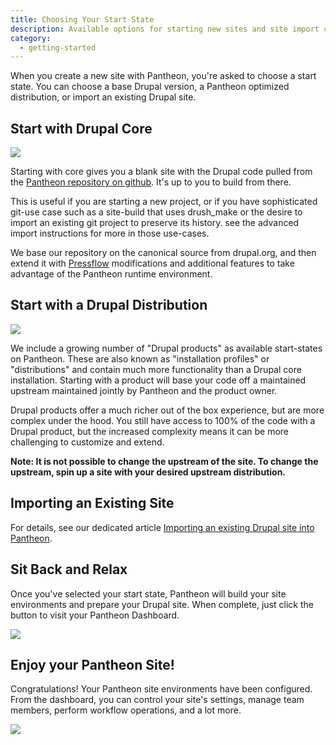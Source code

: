```yaml
---
title: Choosing Your Start State
description: Available options for starting new sites and site import considerations
category:
  - getting-started
---
```


When you create a new site with Pantheon, you're asked to choose a start state. You can choose a base Drupal version, a Pantheon optimized distribution, or import an existing Drupal site.

## Start with Drupal Core

![](https://www.getpantheon.com/sites/default/files/docs/desk_images/214002)

Starting with core gives you a blank site with the Drupal code pulled from the [Pantheon repository on github](https://github.com/pantheon-systems). It's up to you to build from there.

This is useful if you are starting a new project, or if you have sophisticated git-use case such as a site-build that uses drush_make or the desire to import an existing git project to preserve its history. see the advanced import instructions for more in those use-cases.

We base our repository on the canonical source from drupal.org, and then extend it with [Pressflow](http://pressflow.org/) modifications and additional features to take advantage of the Pantheon runtime environment.

## Start with a Drupal Distribution

![](https://www.getpantheon.com/sites/default/files/docs/desk_images/214003)

We include a growing number of "Drupal products" as available start-states on Pantheon. These are also known as "installation profiles" or "distributions" and contain much more functionality than a Drupal core installation. Starting with a product will base your code off a maintained upstream maintained jointly by Pantheon and the product owner.

Drupal products offer a much richer out of the box experience, but are more complex under the hood. You still have access to 100% of the code with a Drupal product, but the increased complexity means it can be more challenging to customize and extend.

**Note: It is not possible to change the upstream of the site. To change the upstream, spin up a site with your desired upstream distribution.**

## Importing an Existing Site

For details, see our dedicated article [Importing an existing Drupal site into Pantheon](http://helpdesk.getpantheon.com/customer/portal/docs/articles/361251).

## Sit Back and Relax

Once you've selected your start state, Pantheon will build your site environments and prepare your Drupal site. When complete, just click the button to visit your Pantheon Dashboard.

![](https://www.getpantheon.com/sites/default/files/docs/desk_images/214006)

## Enjoy your Pantheon Site!

Congratulations! Your Pantheon site environments have been configured. From the dashboard, you can control your site's settings, manage team members, perform workflow operations, and a lot more.

![](https://www.getpantheon.com/sites/default/files/docs/desk_images/214008)
